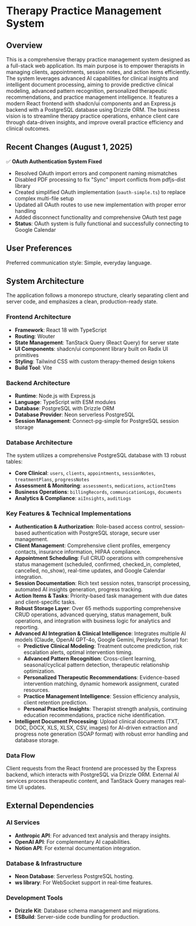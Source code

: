 # Therapy Practice Management System

## Overview

This is a comprehensive therapy practice management system designed as a full-stack web application. Its main purpose is to empower therapists in managing clients, appointments, session notes, and action items efficiently. The system leverages advanced AI capabilities for clinical insights and intelligent document processing, aiming to provide predictive clinical modeling, advanced pattern recognition, personalized therapeutic recommendations, and practice management intelligence. It features a modern React frontend with shadcn/ui components and an Express.js backend with a PostgreSQL database using Drizzle ORM. The business vision is to streamline therapy practice operations, enhance client care through data-driven insights, and improve overall practice efficiency and clinical outcomes.

## Recent Changes (August 1, 2025)

✅ **OAuth Authentication System Fixed**
- Resolved OAuth import errors and component naming mismatches
- Disabled PDF processing to fix "Sync" import conflicts from pdfjs-dist library
- Created simplified OAuth implementation (`oauth-simple.ts`) to replace complex multi-file setup
- Updated all OAuth routes to use new implementation with proper error handling
- Added disconnect functionality and comprehensive OAuth test page
- **Status**: OAuth system is fully functional and successfully connecting to Google Calendar

## User Preferences

Preferred communication style: Simple, everyday language.

## System Architecture

The application follows a monorepo structure, clearly separating client and server code, and emphasizes a clean, production-ready state.

### Frontend Architecture
- **Framework**: React 18 with TypeScript
- **Routing**: Wouter
- **State Management**: TanStack Query (React Query) for server state
- **UI Components**: shadcn/ui component library built on Radix UI primitives
- **Styling**: Tailwind CSS with custom therapy-themed design tokens
- **Build Tool**: Vite

### Backend Architecture
- **Runtime**: Node.js with Express.js
- **Language**: TypeScript with ESM modules
- **Database**: PostgreSQL with Drizzle ORM
- **Database Provider**: Neon serverless PostgreSQL
- **Session Management**: Connect-pg-simple for PostgreSQL session storage

### Database Architecture
The system utilizes a comprehensive PostgreSQL database with 13 robust tables:
- **Core Clinical**: `users`, `clients`, `appointments`, `sessionNotes`, `treatmentPlans`, `progressNotes`
- **Assessment & Monitoring**: `assessments`, `medications`, `actionItems`
- **Business Operations**: `billingRecords`, `communicationLogs`, `documents`
- **Analytics & Compliance**: `aiInsights`, `auditLogs`

### Key Features & Technical Implementations
- **Authentication & Authorization**: Role-based access control, session-based authentication with PostgreSQL storage, secure user management.
- **Client Management**: Comprehensive client profiles, emergency contacts, insurance information, HIPAA compliance.
- **Appointment Scheduling**: Full CRUD operations with comprehensive status management (scheduled, confirmed, checked_in, completed, cancelled, no_show), real-time updates, and Google Calendar integration.
- **Session Documentation**: Rich text session notes, transcript processing, automated AI insights generation, progress tracking.
- **Action Items & Tasks**: Priority-based task management with due dates and client-specific tasks.
- **Robust Storage Layer**: Over 65 methods supporting comprehensive CRUD operations, advanced querying, status management, bulk operations, and integration with business logic for analytics and reporting.
- **Advanced AI Integration & Clinical Intelligence**: Integrates multiple AI models (Claude, OpenAI GPT-4o, Google Gemini, Perplexity Sonar) for:
    - **Predictive Clinical Modeling**: Treatment outcome prediction, risk escalation alerts, optimal intervention timing.
    - **Advanced Pattern Recognition**: Cross-client learning, seasonal/cyclical pattern detection, therapeutic relationship optimization.
    - **Personalized Therapeutic Recommendations**: Evidence-based intervention matching, dynamic homework assignment, curated resources.
    - **Practice Management Intelligence**: Session efficiency analysis, client retention prediction.
    - **Personal Practice Insights**: Therapist strength analysis, continuing education recommendations, practice niche identification.
- **Intelligent Document Processing**: Upload clinical documents (TXT, DOC, DOCX, XLS, XLSX, CSV, images) for AI-driven extraction and progress note generation (SOAP format) with robust error handling and database storage.

### Data Flow
Client requests from the React frontend are processed by the Express backend, which interacts with PostgreSQL via Drizzle ORM. External AI services process therapeutic content, and TanStack Query manages real-time UI updates.

## External Dependencies

### AI Services
- **Anthropic API**: For advanced text analysis and therapy insights.
- **OpenAI API**: For complementary AI capabilities.
- **Notion API**: For external documentation integration.

### Database & Infrastructure
- **Neon Database**: Serverless PostgreSQL hosting.
- **ws library**: For WebSocket support in real-time features.

### Development Tools
- **Drizzle Kit**: Database schema management and migrations.
- **ESBuild**: Server-side code bundling for production.